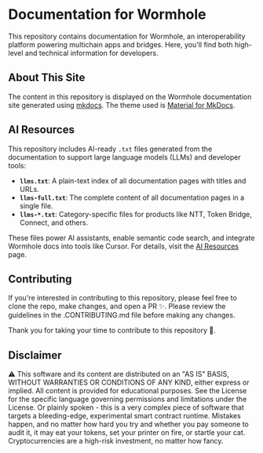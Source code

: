 # Documentation for Wormhole

This repository contains documentation for Wormhole, an interoperability platform powering multichain apps and bridges. Here, you'll find both high-level and technical information for developers.

## About This Site

The content in this repository is displayed on the Wormhole documentation site generated using [mkdocs](https://www.mkdocs.org). The theme used is [Material for MkDocs](https://squidfunk.github.io/mkdocs-material).

## AI Resources

This repository includes AI-ready `.txt` files generated from the documentation to support large language models (LLMs) and developer tools:

- **`llms.txt`**: A plain-text index of all documentation pages with titles and URLs.
- **`llms-full.txt`**: The complete content of all documentation pages in a single file.
- **`llms-*.txt`**: Category-specific files for products like NTT, Token Bridge, Connect, and others.

These files power AI assistants, enable semantic code search, and integrate Wormhole docs into tools like Cursor. For details, visit the [AI Resources](https://wormhole.com/docs/ai-resources/ai-resources/) page.

## Contributing

If you're interested in contributing to this repository, please feel free to clone the repo, make changes, and open a PR ✨. Please review the guidelines in the .CONTRIBUTING.md file before making any changes.

Thank you for taking your time to contribute to this repository 💜.

## Disclaimer

⚠️ This software and its content are distributed on an "AS IS" BASIS, WITHOUT WARRANTIES OR CONDITIONS OF ANY KIND, either express or implied. All content is provided for educational purposes. See the License for the specific language governing permissions and limitations under the License. Or plainly spoken - this is a very complex piece of software that targets a bleeding-edge, experimental smart contract runtime. Mistakes happen, and no matter how hard you try and whether you pay someone to audit it, it may eat your tokens, set your printer on fire, or startle your cat. Cryptocurrencies are a high-risk investment, no matter how fancy.
